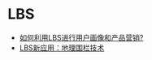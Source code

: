 # LBS

* [如何利用LBS进行用户画像和产品营销?](https://www.jianshu.com/p/33e6e1a46410)
* [LBS新应用：地理围栏技术](https://www.biaodianfu.com/geo-fencing.html)

